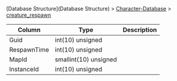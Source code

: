 [Database Structure](Database Structure) > [Character-Database](Character-Database) > [creature_respawn](creature_respawn)

Column | Type | Description
--- | --- | ---
Guid | int(10) unsigned | 
RespawnTime | int(10) unsigned | 
MapId | smallint(10) unsigned | 
InstanceId | int(10) unsigned | 
